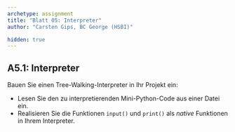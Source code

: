 ```yaml
---
archetype: assignment
title: "Blatt 05: Interpreter"
author: "Carsten Gips, BC George (HSBI)"

hidden: true
---
```



## A5.1: Interpreter

Bauen Sie einen Tree-Walking-Interpreter in Ihr Projekt ein:

*   Lesen Sie den zu interpretierenden Mini-Python-Code aus einer Datei ein.
*   Realisieren Sie die Funktionen `input()` und `print()` als _native_ Funktionen
    in Ihrem Interpreter.
